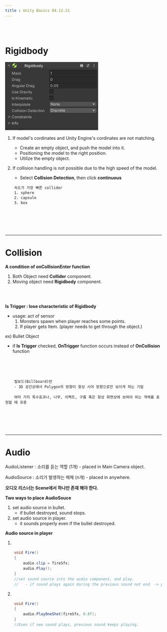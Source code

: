 ```yaml
---
title : Unity Basics 04.12.21
---
```

<br/>
<br/>

# Rigidbody
![Rigidbody](..\images\Rigidbody.png)
1. If model's cordinates and Unity Engine's cordinates are not matching.
    - Create an empty object, and push the model into it. 
    - Positioning the model to the right position.
    - Utilize the empty object.

2. If collision handling is not possible due to the high speed of the model.
    - Select  **Collision Detection**, then click **continuous**


```
    속도가 가장 빠른 collider
    1. sphere
    2. capsule
    3. box  
```

<br/>
<br/>
<br/>
<br/>

--- 

# Collision

**A condition of onCollisionEnter function**

1. Both Object need **Collider** component.
2. Moving object need **Rigidbody** component.


<br/>
<br/>

**Is Trigger : lose characteristic of Rigidbody**  
- usage: act of sensor   
    1.  Monsters spawn when player reaches some points.   
    2.  If player gets Item. (player needs to get through the object.)  


ex) Bullet Object  
- if **Is Trigger** checked, **OnTrigger** function occurs instead of **OnCollision** function

 

<br/>
<br/>
<br/>


```
    빌보드(Billboard)란
    - 3D 공간상에서 Polygon의 방향이 항상 시야 방향으로만 보이게 하는 기법

    여러 가지 특수효과나, 나무, 이펙트, 구름 혹은 항상 화면상에 보여야 하는 객체를 표현할 때 유용
```



<br/>
<br/>
<br/>
<br/>

---

# Audio

  AudioListener : 소리를 듣는 역할 (1개) 
    - placed in Main Camera object.

  AudioSource : 소리가 발생하는 매체 (n개)
    - placed in anywhere.

  **오디오 리스너는 Scene에서 하나만 존재 해야 한다.**


**Two ways to place AudioSouce**
1. set audio source in bullet.
    - if bullet destroyed, sound stops.
2. set audio source in player.
    - it sounds properly even if the bullet destroyed.



**Audio source in player**

1.  
```cs
    void Fire()
    {
        audio.clip = fireSfx;
        audio.Play();
    }
    //set sound source into the audio component, and play.
    //   - if sound plays again during the previous sound not end  -> previous sound stops.
```

2. 
```cs
    void Fire()
    {
        audio.PlayOneShot(fireSfx, 0.8f);
    }
    //Even if new sound plays, previous sound keeps playing.
```
